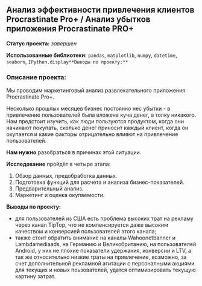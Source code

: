 ## Анализ эффективности привлечения клиентов Procrastinate Pro+ / Анализ убытков приложения Procrastinate PRO+

**Статус проекта:** *завершен*

**Использованные библиотеки:** `pandas`, `matplotlib`, `numpy`, `datetime`, `seaborn`, `IPython.display**Выводы по проекту:**`

### Описание проекта:

Мы проводим маркетинговый анализ развлекательного приложения Procrastinate Pro+.

Несколько прошлых месяцев бизнес постоянно нес убытки - в привлечение пользователей была вложена куча денег, а толку никакого.
Нам предстоит изучить, как люди пользуются продуктом, когда они начинают покупать, сколько денег приносит каждый клиент, когда он окупается
и какие факторы отрицательно влияют на привлечение пользователей.

**Нам нужно** разобраться в причинах этой ситуации.

**Исследование** пройдёт в четыре этапа:
 1. Обзор данных, предобработка данных.
 2. Подготовка функций для расчета и анализа бизнес-показателей.
 3. Предварительный анализ.
 4. Маркетинг и оценка окупаемости.
 
**Выводы по проекту:**
- для пользователей из США есть проблема высоких трат на рекламу через канал TipTop, что не компенсируется даже высоким качеством и конверсией пользователей этого канала;
- также стоит обратить внимание на каналы Wahoonetbanner и Lambdamediaads, на Германию и Великобританию, на пользователей Android, у них не плохие показатели удержания, конверсии и LTV, а так же относительно низкие траты на привлечение, возможно, за счет дополнительной рекламной агитации с персоналными акциями для текущих и новых поьзователей, удатся оптимизировать текущую картину затрат.
